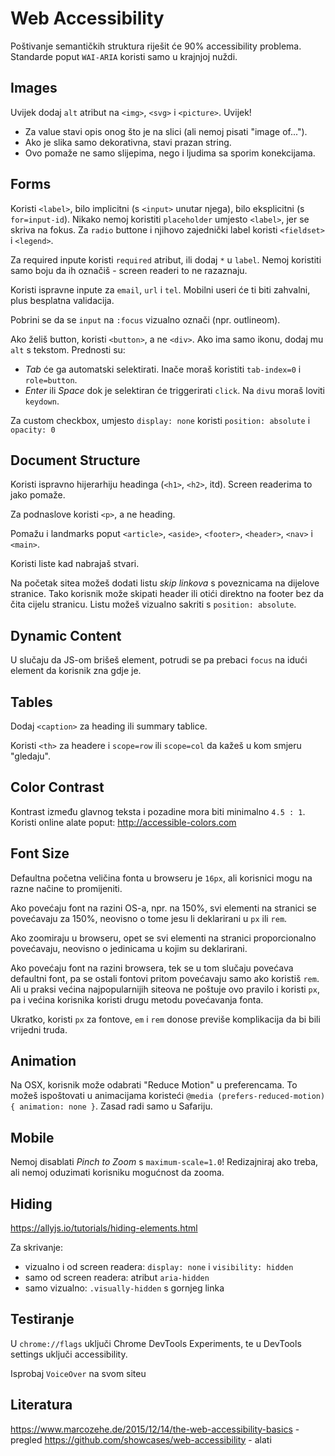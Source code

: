 # Web Accessibility

Poštivanje semantičkih struktura riješit će 90% accessibility problema.
Standarde poput `WAI-ARIA` koristi samo u krajnjoj nuždi.

## Images

Uvijek dodaj `alt` atribut na `<img>`, `<svg>` i `<picture>`. Uvijek!
* Za value stavi opis onog što je na slici (ali nemoj pisati "image of...").
* Ako je slika samo dekorativna, stavi prazan string.
* Ovo pomaže ne samo slijepima, nego i ljudima sa sporim konekcijama.

## Forms

Koristi `<label>`, bilo implicitni (s `<input>` unutar njega), bilo eksplicitni (s `for=input-id`). Nikako nemoj koristiti `placeholder` umjesto `<label>`, jer se skriva na fokus. Za `radio` buttone i njihovo zajednički label koristi `<fieldset>` i `<legend>`.

Za required inpute koristi `required` atribut, ili dodaj `*` u `label`. Nemoj koristiti samo boju da ih označiš - screen readeri to ne razaznaju.

Koristi ispravne inpute za `email`, `url` i `tel`. Mobilni useri će ti biti zahvalni, plus besplatna validacija.

Pobrini se da se `input` na `:focus` vizualno označi (npr. outlineom).

Ako želiš button, koristi `<button>`, a ne `<div>`. Ako ima samo ikonu, dodaj mu `alt` s tekstom. Prednosti su:
* *Tab* će ga automatski selektirati. Inače moraš koristiti `tab-index=0` i `role=button`.
* *Enter* ili *Space* dok je selektiran će triggerirati `click`. Na `div`u moraš loviti `keydown`.

Za custom checkbox, umjesto `display: none` koristi `position: absolute` i `opacity: 0`

## Document Structure

Koristi ispravno hijerarhiju headinga (`<h1>`, `<h2>`, itd). Screen readerima to jako pomaže.

Za podnaslove koristi `<p>`, a ne heading.

Pomažu i landmarks poput `<article>`, `<aside>`, `<footer>`, `<header>`, `<nav>` i `<main>`.

Koristi liste kad nabrajaš stvari.

Na početak sitea možeš dodati listu *skip linkova* s poveznicama na dijelove stranice. Tako korisnik može skipati header ili otići direktno na footer bez da čita cijelu stranicu. Listu možeš vizualno sakriti s `position: absolute`.

## Dynamic Content

U slučaju da JS-om brišeš element, potrudi se pa prebaci `focus` na idući element da korisnik zna gdje je.

## Tables

Dodaj `<caption>` za heading ili summary tablice.

Koristi `<th>` za headere i `scope=row` ili `scope=col` da kažeš u kom smjeru "gledaju".

## Color Contrast

Kontrast između glavnog teksta i pozadine mora biti minimalno `4.5 : 1`. Koristi online alate poput: http://accessible-colors.com

## Font Size

Defaultna početna veličina fonta u browseru je `16px`, ali korisnici mogu na razne načine to promijeniti.

Ako povećaju font na razini OS-a, npr. na 150%, svi elementi na stranici se povećavaju za 150%, neovisno o tome jesu li deklarirani u `px` ili `rem`.

Ako zoomiraju u browseru, opet se svi elementi na stranici proporcionalno povećavaju, neovisno o jedinicama u kojim su deklarirani.

Ako povećaju font na razini browsera, tek se u tom slučaju povećava defaultni font, pa se ostali fontovi pritom povećavaju samo ako koristiš `rem`. Ali u praksi većina najpopularnijih siteova ne poštuje ovo pravilo i koristi `px`, pa i većina korisnika koristi drugu metodu povećavanja fonta.

Ukratko, koristi `px` za fontove, `em` i `rem` donose previše komplikacija da bi bili vrijedni truda.

## Animation

Na OSX, korisnik može odabrati "Reduce Motion" u preferencama. To možeš ispoštovati u animacijama koristeći `@media (prefers-reduced-motion) { animation: none }`. Zasad radi samo u Safariju.

## Mobile

Nemoj disablati *Pinch to Zoom* s `maximum-scale=1.0`! Redizajniraj ako treba, ali nemoj oduzimati korisniku mogućnost da zooma.

## Hiding

https://allyjs.io/tutorials/hiding-elements.html

Za skrivanje:
* vizualno i od screen readera: `display: none` i `visibility: hidden`
* samo od screen readera: atribut `aria-hidden`
* samo vizualno: `.visually-hidden` s gornjeg linka

## Testiranje

U `chrome://flags` uključi Chrome DevTools Experiments, te u DevTools settings uključi accessibility.

Isprobaj `VoiceOver` na svom siteu

## Literatura

https://www.marcozehe.de/2015/12/14/the-web-accessibility-basics - pregled
https://github.com/showcases/web-accessibility - alati

